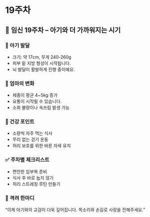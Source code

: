 # 19주차

## 🌸 임신 19주차 – 아기와 더 가까워지는 시기

### 🍼 아기 발달

- 크기: 약 17cm, 무게 240-260g
- 피부 밑 지방 형성이 시작됩니다.
- 뇌 발달이 활발하게 진행 중이예요.

### 💛 엄마의 변화

- 체중이 평균 4~5kg 증가
- 요통이 시작될 수 있습니다.
- 소화 불량이나 속쓰림 발생 가능

### 🍎 건강 포인트

- 소량씩 자주 먹는 식사
- 무리 없는 걷기 운동
- 허리 보호를 위한 바른 자세 유지

### ✅ 주차별 체크리스트

- 편안한 임부복 준비
- 식사 후 바로 눕지 않기
- 허리 스트레칭 루틴 만들기

### 🌿 격려 한마디

“이제 아기와의 교감이 더욱 깊어집니다. 목소리와 손길로 사랑을 전해주세요.”